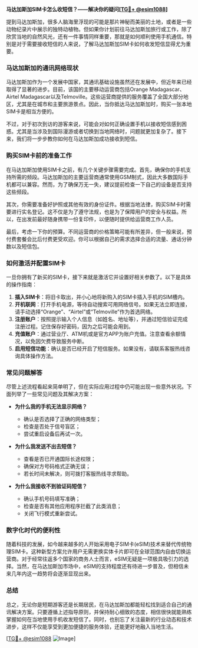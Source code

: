 **马达加斯加SIM卡怎么收短信？——解决你的疑问[[TG💪+ @esim1088](https://t.me/s/esim1088)]**

提到马达加斯加，很多人脑海里浮现的可能是那片神秘而美丽的土地，或者是一些动物纪录片中展示的独特动植物。但如果你计划前往马达加斯加旅行或工作，除了欣赏当地的自然风光，还有一件事情同样重要，那就是如何顺利使用手机通信。特别是对于需要接收短信的人来说，了解马达加斯加SIM卡如何收发短信显得尤为重要。

### 马达加斯加的通讯网络现状

马达加斯加作为一个发展中国家，其通讯基础设施虽然还在发展中，但近年来已经取得了显著的进步。目前，该国的主要移动运营商包括Orange Madagascar、Airtel Madagascar以及Telmoville。这些运营商提供的服务覆盖了全国大部分地区，尤其是在城市和主要旅游景点。因此，当你抵达马达加斯加时，购买一张本地SIM卡是相当方便的。

不过，对于初次到访的游客来说，可能会对如何正确设置手机以接收短信感到困惑。尤其是当涉及到国际漫游或者切换到当地网络时，问题就更加复杂了。接下来，我们将一步步教你如何在马达加斯加成功接收到短信。

### 购买SIM卡前的准备工作

在马达加斯加使用SIM卡之前，有几个关键步骤需要完成。首先，确保你的手机支持所需的频段。马达加斯加的主要运营商通常使用GSM制式，因此大多数国际手机都可以兼容。然而，为了确保万无一失，建议提前检查一下自己的设备是否支持这些频段。

其次，你需要准备好护照或其他有效的身份证件。根据当地法律，购买SIM卡时需要进行实名登记。这不仅是为了遵守法规，也是为了保障用户的安全与权益。所以，在出发前最好随身携带一份复印件，以便随时提供给运营商工作人员。

最后，考虑一下你的预算。不同运营商的价格策略可能有所差异，但一般来说，预付费套餐会比后付费更受欢迎。你可以根据自己的需求选择合适的流量、通话分钟数以及短信包。

### 如何激活并配置SIM卡

一旦你拥有了新买的SIM卡，接下来就是激活它并设置好相关参数了。以下是具体的操作指南：

1. **插入SIM卡**：将旧卡取出，并小心地将新购入的SIM卡插入手机的SIM槽内。
2. **开机联网**：打开手机电源，等待自动搜索可用网络信号。如果无法立即连接，请手动选择“Orange”、“Airtel”或“Telmoville”作为首选网络。
3. **注册账户**：按照提示输入个人信息（如姓名、地址等），并通过短信验证完成注册过程。记住保存好密码，因为之后可能会用到。
4. **充值账户**：通过营业厅、ATM机或是官方APP为账户充值。注意查看余额情况，以免因欠费导致服务中断。
5. **启用短信功能**：确认是否已经开启了短信服务。如果没有，请联系客服热线咨询具体操作方法。

### 常见问题解答

尽管上述流程看起来简单明了，但在实际应用过程中仍可能出现一些意外状况。下面列举了一些常见问题及其解决方案：

- **为什么我的手机无法显示网络？**
  - 确认是否选择了正确的网络类型；
  - 检查是否处于信号盲区；
  - 尝试重启设备后再试一次。
  
- **为什么我发送不出去短信？**
  - 查看是否已开通国际长途权限；
  - 确保对方号码格式正确无误；
  - 若长时间未解决，则可拨打客服热线寻求帮助。

- **为什么我接收不到验证码短信？**
  - 确认手机号码填写准确；
  - 检查是否有其他应用程序拦截了此类消息；
  - 关闭飞行模式重新尝试。

### 数字化时代的便利性

随着科技的发展，如今越来越多的人开始采用电子SIM卡(eSIM)技术来替代传统物理SIM卡。这种新型方案允许用户无需更换实体卡片即可在全球范围内自由切换运营商。对于经常往返多个国家的商务人士而言，eSIM无疑是一项极具吸引力的选择。当然，在马达加斯加市场中，eSIM的支持程度还有待进一步普及，但相信未来几年内这一趋势将会逐渐显现出来。

### 总结

总之，无论你是短期游客还是长期居民，在马达加斯加都能轻松找到适合自己的通讯解决方案。只要遵循上述指导原则，并保持耐心细致的态度，相信很快就能熟练掌握如何在当地使用手机收发短信了。同时，也别忘了关注最新的行业动态和技术进步，这样不仅能享受到更加便捷的服务体验，还能更好地融入当地生活。

[[TG💪+ @esim1088](https://t.me/s/esim1088) ![Image](https://i.postimg.cc/4NQfJmqS/Snipaste-2025-05-13-00-14-12.png)]